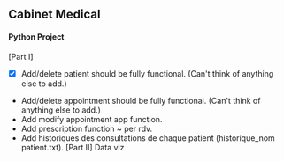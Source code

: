 ## Cabinet Medical
#### Python Project
[Part I]
- [x] Add/delete patient should be fully functional. (Can't think of anything else to add.)
- Add/delete appointment should be fully functional. (Can't think of anything else to add.)
- Add modify appointment app function.
- Add prescription function ~ per rdv.
- Add historiques des consultations de chaque patient (historique_nom patient.txt).
[Part II]
Data viz
